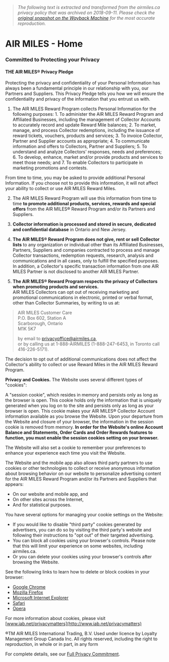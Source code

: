 > *The following text is extracted and transformed from the airmiles.ca privacy policy that was archived on 2018-09-11. Please check the [original snapshot on the Wayback Machine](https://web.archive.org/web/20180911190858id_/https%3A//www.airmiles.ca/arrow/PrivacyPolicy) for the most accurate reproduction.*

# AIR MILES - Home

### Committed to Protecting your Privacy

#### THE AIR MILES® Privacy Pledge

Protecting the privacy and confidentiality of your Personal Information has always been a fundamental principle in our relationship with you, our Partners and Suppliers. This Privacy Pledge tells you how we will ensure the confidentiality and privacy of the information that you entrust us with.

  1. The AIR MILES Reward Program collects Personal Information for the following purposes: 
    1. To administer the AIR MILES Reward Program and Affiliated Businesses, including the management of Collector Accounts to accurately record and update Reward Mile balances;
    2. To market, manage, and process Collector redemptions, including the issuance of reward tickets, vouchers, products and services;
    3. To invoice Collector, Partner and Supplier accounts as appropriate;
    4. To communicate information and offers to Collectors, Partner and Suppliers;
    5. To understand and analyze Collectors' responses, needs and preferences;
    6. To develop, enhance, market and/or provide products and services to meet those needs; and
    7. To enable Collectors to participate in marketing promotions and contests.

From time to time, you may be asked to provide additional Personal Information. If you choose not to provide this information, it will not affect your ability to collect or use AIR MILES Reward Miles.




  2. The AIR MILES Reward Program will use this information from time to time **to promote additional products, services, rewards and special offers** from the AIR MILES® Reward Program and/or its Partners and Suppliers.



  3. **Collector information is processed and stored in secure, dedicated and confidential database** in Ontario and New Jersey.



  4. **The AIR MILES® Reward Program does not give, rent or sell Collector lists** to any organization or individual other than its Affiliated Businesses, Partners, Suppliers and companies contracted to process and manage Collector transactions, redemption requests, research, analysis and communications and in all cases, only to fulfill the specified purposes.  
In addition, a Collector's specific transaction information from one AIR MILES Partner is not disclosed to another AIR MILES Partner. 



  5. **The AIR MILES® Reward Program respects the privacy of Collectors when promoting products and services.**  
AIR MILES Collectors can opt out of receiving marketing and promotional communications in electronic, printed or verbal format, other than Collector Summaries, by writing to us at:

> AIR MILES Customer Care  
> P.O. Box 602, Station A  
> Scarborough, Ontario  
> M1K 5K7
> 
> by email to [privacyoffice@airmiles.ca](mailto:privacyoffice@airmiles.ca),  
> or by calling us at 1-888-AIRMILES (1-888-247-6453, in Toronto call 416-226-5171).

The decision to opt out of additional communications does not affect the Collector's ability to collect or use Reward Miles in the AIR MILES Reward Program.




**Privacy and Cookies.** The Website uses several different types of "cookies":

A "session cookie", which resides in memory and persists only as long as the browser is open. This cookie holds only the information that is uniquely generated when you log on to the site and persists only as long as your browser is open. This cookie makes your AIR MILES® Collector Account information available as you browse the Website. Upon your departure from the Website and closure of your browser, the information in the session cookie is removed from memory. **In order for the Website's online Account Balance and Statements, Order Cards and Order Rewards features to function, you must enable the session cookies setting on your browser.**

The Website will also set a cookie to remember your preferences to enhance your experience each time you visit the Website.

The Website and the mobile app also allows third party partners to use cookies or other technologies to collect or receive anonymous information about browsing behavior on our website to personalize advertising content for the AIR MILES Reward Program and/or its Partners and Suppliers that appears:

  * On our website and mobile app, and
  * On other sites across the Internet,
  * And for statistical purposes.



You have several options for managing your cookie settings on the Website:

  * If you would like to disable "third party" cookies generated by advertisers, you can do so by visiting the third party's website and following their instructions to "opt out" of their targeted advertising.
  * You can block all cookies using your browser's controls. Please note that this will limit your experience on some websites, including airmiles.ca.
  * Or you can delete your cookies using your browser's controls after browsing the Website.



See the following links to learn how to delete or block cookies in your browser:

  * [Google Chrome](http://www.google.com/support/chrome/bin/answer.py?answer=95647)
  * [Mozilla Firefox](http://support.mozilla.com/en-US/kb/Deleting%20cookies)
  * [Microsoft Internet Explorer](http://windows.microsoft.com/en-US/windows7/Cookies-frequently-asked-questions)
  * [Safari](http://docs.info.apple.com/article.html?path=Safari/3.0/en/9277.html)
  * [Opera](http://www.opera.com/browser/tutorials/security/privacy/)



For more information about cookies, please visit [www.iab.net/privacymatters](http://www.iab.net/privacymatters)

®TM AIR MILES International Trading, B.V. Used under licence by Loyalty Management Group Canada Inc. All rights reserved, including the right to reproduction, in whole or in part, in any form

For complete details, see our [Full Privacy Commitment](https://web.archive.org/arrow/PrivacyCommitment).

